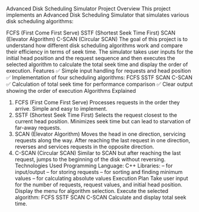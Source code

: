 Advanced Disk Scheduling Simulator
Project Overview
This project implements an Advanced Disk Scheduling Simulator that simulates various disk scheduling algorithms:

FCFS (First Come First Serve)
SSTF (Shortest Seek Time First)
SCAN (Elevator Algorithm)
C-SCAN (Circular SCAN)
The goal of this project is to understand how different disk scheduling algorithms work and compare their efficiency in terms of seek time. The simulator takes user inputs for the initial head position and the request sequence and then executes the selected algorithm to calculate the total seek time and display the order of execution.
Features
✅ Simple input handling for requests and head position
✅ Implementation of four scheduling algorithms:
FCFS
SSTF
SCAN
C-SCAN
✅ Calculation of total seek time for performance comparison
✅ Clear output showing the order of execution
Algorithms Explained
1. FCFS (First Come First Serve)
Processes requests in the order they arrive.
Simple and easy to implement.
2. SSTF (Shortest Seek Time First)
Selects the request closest to the current head position.
Minimizes seek time but can lead to starvation of far-away requests.
3. SCAN (Elevator Algorithm)
Moves the head in one direction, servicing requests along the way.
After reaching the last request in one direction, reverses and services requests in the opposite direction.
4. C-SCAN (Circular SCAN)
Similar to SCAN but after reaching the last request, jumps to the beginning of the disk without reversing.
Technologies Used
Programming Language: C++
Libraries:
<iostream> – for input/output
<vector> – for storing requests
<algorithm> – for sorting and finding minimum values
<cmath> – for calculating absolute values
Execution Plan
Take user input for the number of requests, request values, and initial head position.
Display the menu for algorithm selection.
Execute the selected algorithm:
FCFS
SSTF
SCAN
C-SCAN
Calculate and display total seek time.

